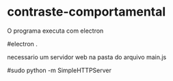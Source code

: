 # contraste-comportamental
O programa executa com electron


#electron .

necessario um servidor web na pasta do arquivo main.js

#sudo python -m SimpleHTTPServer
